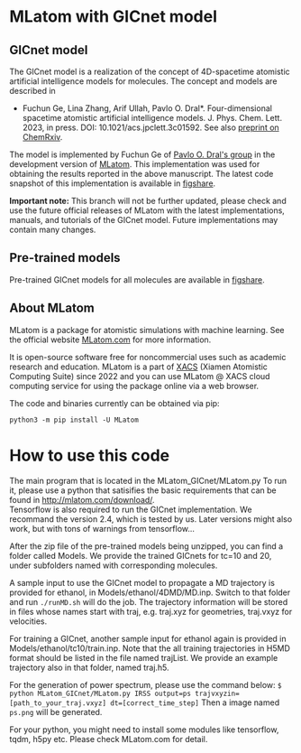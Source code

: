 # MLatom with GICnet model

## GICnet model

The GICnet model is a realization of the concept of 4D-spacetime atomistic artificial intelligence models for molecules. The concept and models are described in 

* Fuchun Ge, Lina Zhang, Arif Ullah, Pavlo O. Dral*. Four-dimensional spacetime atomistic artificial intelligence models. J. Phys. Chem. Lett. 2023, in press. DOI: 10.1021/acs.jpclett.3c01592.
See also [preprint on ChemRxiv](https://doi.org/10.26434/chemrxiv-2022-qf75v).

The model is implemented by Fuchun Ge of [Pavlo O. Dral's group](http://dr-dral.com) in the development version of [MLatom](https://github.com/dralgroup/mlatom). This implementation was used for obtaining the results reported in the above manuscript. The latest code snapshot of this implementation is available in [figshare](https://figshare.com/s/132c64e172ffd835d470).

**Important note:** This branch will not be further updated, please check and use the future official releases of MLatom with the latest implementations, manuals, and tutorials of the GICnet model. Future implementations may contain many changes.

## Pre-trained models
Pre-trained GICnet models for all molecules are available in [figshare](https://figshare.com/s/132c64e172ffd835d470).

## About MLatom
MLatom is a package for atomistic simulations with machine learning. See the official website [MLatom.com](http://mlatom.com) for more information.

It is open-source software free for noncommercial uses such as academic research and education. MLatom is a part of [XACS](http://XACScloud.com/) (Xiamen Atomistic Computing Suite) since 2022 and you can use MLatom @ XACS cloud computing service for using the package online via a web browser.

The code and binaries currently can be obtained via pip:

`python3 -m pip install -U MLatom`

# How to use this code
The main program that is located in the MLatom_GICnet/MLatom.py
To run it, please use a python that satisifies the basic requirements that can be found in http://mlatom.com/download/.  
Tensorflow is also required to run the GICnet implementation. We recommand the version 2.4, which is tested by us. Later versions might also work, but with tons of warnings from tensorflow...

After the zip file of the pre-trained models being unzipped, you can find a folder called Models. We provide the trained GICnets for tc=10 and 20, under subfolders named with corresponding molecules.

A sample input to use the GICnet model to propagate a MD trajectory is provided for ethanol, in Models/ethanol/4DMD/MD.inp. Switch to that folder and run `./runMD.sh` will do the job. The trajectory information will be stored in files whose names start with traj, e.g. traj.xyz for geometries, traj.vxyz for velocities.

For training a GICnet, another sample input for ethanol again is provided in Models/ethanol/tc10/train.inp. Note that the all training trajectories in H5MD format should be listed in the file named trajList. We provide an example trajectory also in that folder, named traj.h5.

For the generation of power spectrum, please use the command below:
    `$ python MLatom_GICnet/MLatom.py IRSS output=ps trajvxyzin=[path_to_your_traj.vxyz] dt=[correct_time_step]`
Then a image named `ps.png` will be generated.

For your python, you might need to install some modules like tensorflow, tqdm, h5py etc. Please check MLatom.com for detail.